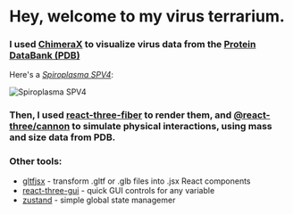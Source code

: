 # Hey, welcome to my virus terrarium.

### I used [ChimeraX](https://www.rbvi.ucsf.edu/chimerax/download.html) to visualize virus data from the [Protein DataBank (PDB)](https://www.rcsb.org/)

Here's a [*Spiroplasma SPV4*](https://www.rcsb.org/structure/1KVP):

![Spiroplasma SPV4](.\public\models\viruses\Spiroplasma_SPV4_360.gif)

### Then, I used [react-three-fiber](https://github.com/pmndrs/react-three-fiber) to render them, and [@react-three/cannon](https://github.com/pmndrs/use-cannon) to simulate physical interactions, using mass and size data from PDB.

### Other tools:

- [gltfjsx](https://github.com/pmndrs/gltfjsx) - transform .gltf or .glb files into .jsx React components
- [react-three-gui](https://github.com/birkir/react-three-gui) - quick GUI controls for any variable
- [zustand](https://github.com/pmndrs/zustand) - simple global state managemer